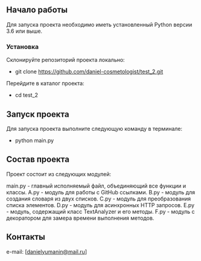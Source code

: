 ## Начало работы

Для запуска проекта необходимо иметь установленный Python версии 3.6 или выше.

### Установка

Склонируйте репозиторий проекта локально:

 - git clone https://github.com/daniel-cosmetologist/test_2.git

Перейдите в каталог проекта:

 - cd test_2

## Запуск проекта

Для запуска проекта выполните следующую команду в терминале:

 - python main.py

## Состав проекта

Проект состоит из следующих модулей:

main.py - главный исполняемый файл, объединяющий все функции и классы.
A.py - модуль для работы с GitHub ссылками.
B.py - модуль для создания словаря из двух списков.
C.py - модуль для преобразования списка элементов.
D.py - модуль для асинхронных HTTP запросов.
E.py - модуль, содержащий класс TextAnalyzer и его методы.
F.py - модуль с декоратором для замера времени выполнения методов.

## Контакты

e-mail: [danielyumanin@mail.ru]
